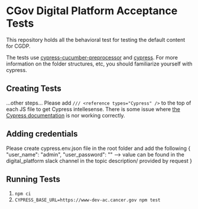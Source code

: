 # CGov Digital Platform Acceptance Tests
This repository holds all the behavioral test for testing the default content for CGDP.

The tests use [cypress-cucumber-preprocessor](https://github.com/TheBrainFamily/cypress-cucumber-preprocessor) and [cypress](https://docs.cypress.io/guides/overview/why-cypress.html#In-a-nutshell). For more information on the folder structures, etc, you should familiarize yourself with cypress.

## Creating Tests
...other steps...
Please add `/// <reference types="Cypress" />` to the top of each JS file to get Cypress intellesense. There is some issue where [the Cypress documentation](https://docs.cypress.io/guides/tooling/intelligent-code-completion.html#Reference-type-declarations-via-jsconfig) is nor working correctly. 

## Adding credentials
Please create cypress.env.json file in the root folder and add the following
{
  "user_name": "admin",
  "user_password": "" --> value can be found in the digital_platform slack channel in the topic description/ provided by request
}

## Running Tests
1. `npm ci`
1. `CYPRESS_BASE_URL=https://www-dev-ac.cancer.gov npm test`
